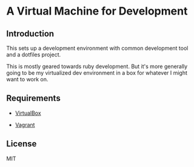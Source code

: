 # A Virtual Machine for Development

## Introduction

This sets up a development environment with common development tool and a dotfiles project.

This is mostly geared towards ruby development. But it's more generally going to be my virtualized dev environment in a box for whatever I might want to work on.

## Requirements

* [VirtualBox](https://www.virtualbox.org)

* [Vagrant](http://vagrantup.com)

## License

MIT
